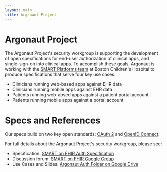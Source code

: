 ```yaml
---
layout: main
title: Argonaut Project 
---
```


# Argonaut Project

The Argonaut Project's security workgroup is supporting the development of open
specifications for end-user authorization of clinical apps, and single-sign-on
into clinical apps. To accomplish these goals, Argonaut is working with the
[SMART Platforms team](http://smartplatforms.org) at Boston Children's Hospital
to produce specifications that serve four key use cases:

 * Clinicians running web-based apps against EHR data
 * Clinicians running mobile apps against EHR data
 * Patients running web-absed apps against a patient portal account
 * Patients running mobile apps against a portal account

# Specs and References

Our specs build on two key open standards:
[OAuth 2](https://tools.ietf.org/html/rfc6749) and [OpenID
Connect](http://openid.net/specs/openid-connect-core-1_0.html).

For full details about the Argonaut Project's security workgroup, please see:

 * Specification: [SMART on FHIR Auth Specification](http://docs.smartplatforms.org/authorization/)
 * Discussion forum: [SMART on FHIR Google Group](https://groups.google.com/forum/#!forum/smart-on-fhir)
 * Use Cases and Slides: [Argonaut Auth Folder on Google Drive](https://drive.google.com/folderview?id=0BzDLBlJ9IyUCZ0lOY3dPTWE0TDA&usp=sharing)

